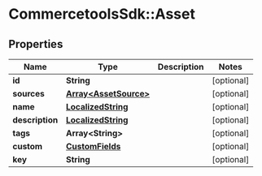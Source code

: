 # CommercetoolsSdk::Asset

## Properties
Name | Type | Description | Notes
------------ | ------------- | ------------- | -------------
**id** | **String** |  | [optional] 
**sources** | [**Array&lt;AssetSource&gt;**](AssetSource.md) |  | [optional] 
**name** | [**LocalizedString**](LocalizedString.md) |  | [optional] 
**description** | [**LocalizedString**](LocalizedString.md) |  | [optional] 
**tags** | **Array&lt;String&gt;** |  | [optional] 
**custom** | [**CustomFields**](CustomFields.md) |  | [optional] 
**key** | **String** |  | [optional] 

